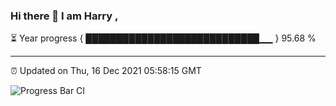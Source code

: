 ### Hi there 👋 I am Harry , 

⏳ Year progress { ████████████████████████████▁▁ } 95.68 %

---

⏰ Updated on Thu, 16 Dec 2021 05:58:15 GMT

![Progress Bar CI](https://github.com/duykhang68/duykhang68/workflows/Progress%20Bar%20CI/badge.svg)
